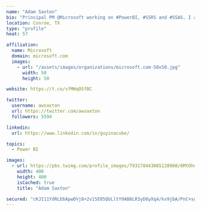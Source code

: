 ```yaml
---
name: "Adam Saxton"
bio: "Principal PM @Microsoft working on #PowerBI, #SSRS and #SSAS. I also go by @GuyInACube"
location: Conroe, TX
type: "profile"
heat: 57

affiliation:
  name: Microsoft
  domain: microsoft.com
  images:
    - url: "/assets/images/organizations/microsoft.com-50x50.jpg"
      width: 50
      height: 50

website: https://t.co/sfMHqOSfBC

twitter:
  username: awsaxton
  url: https://twitter.com/awsaxton
  followers: 5594

linkedin:
  url: https://www.linkedin.com/in/guyinacube/

topics:
  - Power BI

images:
  - url: https://pbs.twimg.com/profile_images/793178443865128960/6MtOhub__400x400.jpg
    width: 400
    height: 400
    isCached: true
    title: "Adam Saxton"

secured: "cKJI11YdRLE6ApwDVj8+2v15E05QULltY9AB8LR3yD8yXq4/kv9jbA/PnC+sgjIIBNn9IQznlLzyfS2g5K2b5NMMu5lzDfy+/9e9f/ZQSKuH2UjOhN7PIcLeAYd16fMmesAOjk5LWd2XjRQEBg5mHiLE3+0zh36cQTZMYkgPhU6dSyxgdtl4G+BhsXvsoqnQn3hgHC6GWtLLBwsS7p36bo/w7/n7aoe31IFuYZcxfixH+PW5byuiUHD6QAh2/QijBRk2VIeuhZUItXZZhGWBKdS80lQA7rTej0snEHlpfLbmAIdNY600c3YE4nQAFd1HGZ2l6fHAZyd1THDZ3ECNF86MuUvuMueIJSNgy7f9OoeHar8wwqlOkbWqpwcKxJABqFJ+SlNOrLAY1XhlMnsQIUr1t43swBei+rLFhB17Qo8=;h/yobl4bake/qFMXwRbpGA=="
---
```


